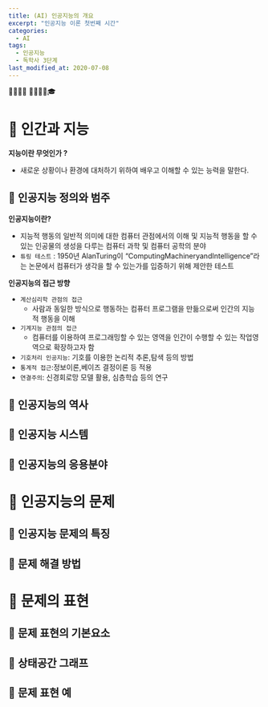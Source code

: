 ```yaml
---
title: (AI) 인공지능의 개요
excerpt: "인공지능 이론 첫번째 시간"
categories:
  - AI
tags:
  - 인공지능
  - 독학사 3단계
last_modified_at: 2020-07-08
---
```

💼📝🔑⏰ 📙📓📘📒🎓

# 💼 인간과 지능
**지능이란 무엇인가 ?**
- 새로운 상황이나 환경에 대처하기 위하여 배우고 이해할 수 있는 능력을 말한다.


## 📝 인공지능 정의와 범주
**인공지능이란?**
- 지능적 행동의 일반적 의미에 대한 컴퓨터 관점에서의 이해 및 지능적 행동을 할 수 있는 인공물의 생성을 다루는 컴퓨터 과학 및 컴퓨터 공학의 분야
- `튜링 테스트` : 1950년 AlanTuring이 “ComputingMachineryandIntelligence”라는 논문에서 컴퓨터가 생각을 할 수 있는가를 입증하기 위해 제안한 테스트


**인공지능의 접근 방향**
- `계산심리학 관점의 접근`
  + 사람과 동일한 방식으로 행동하는 컴퓨터 프로그램을 만듦으로써 인간의 지능적
행동을 이해
- `기계지능 관점의 접근`
  + 컴퓨터를 이용하여 프로그래밍할 수 있는 영역을 인간이 수행할 수 있는 작업영역으로 확장하고자 함
- `기호처리 인공지능`: 기호를 이용한 논리적 추론,탐색 등의 방법
- `통계적 접근`:정보이론,베이즈 결정이론 등 적용
- `연결주의`: 신경회로망 모델 활용, 심층학습 등의 연구



## 📝 인공지능의 역사

## 📝 인공지능 시스템

## 📝 인공지능의 응용분야

# 💼 인공지능의 문제
## 📝 인공지능 문제의 특징

## 📝 문제 해결 방법

# 💼 문제의 표현
## 📝 문제 표현의 기본요소

## 📝 상태공간 그래프

## 📝 문제 표현 예